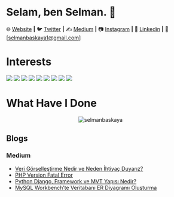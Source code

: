 # Selam, ben Selman. 👋
🌐 [Website][Website] **|** 
🐦 [Twitter][Twitter] **|** 
✍️ [Medium][Medium] **|** 
📷 [Instagram][Instagram] **|** 
👔 [Linkedin][Linkedin] **|** 
📧 [selmanbaskaya1@gmail.com]

[website]: https://selmanbaskaya.com
[twitter]: https://twitter.com/selmanbaskayaa
[medium]: https://medium.com/@selmanbaskaya
[instagram]: https://instagram.com/selmanbaskaya
[linkedin]: https://linkedin.com/in/selmanbaskaya

# Interests
[![](https://img.shields.io/badge/python-cD1?style=for-the-badge&logo=python)]()
[![](https://img.shields.io/badge/pandas-cD1?style=for-the-badge&logo=pandas)]()
[![](https://img.shields.io/badge/numpy-cD1?style=for-the-badge&logo=numpy)]()
[![](https://img.shields.io/badge/flask-cD1?style=for-the-badge&logo=flask)]()
[![](https://img.shields.io/badge/javascript-cD1?style=for-the-badge&logo=javascript)]()
[![](https://img.shields.io/badge/react-cD1?style=for-the-badge&logo=react)]()
[![](https://img.shields.io/badge/java-cD1?style=for-the-badge&logo=java)]()
[![](https://img.shields.io/badge/php-cD1?style=for-the-badge&logo=php)]()
[![](https://img.shields.io/badge/mysql-cD1?style=for-the-badge&logo=mysql)]()

# What Have I Done
<p align="center"> <img src="https://github-readme-stats.vercel.app/api?username=selmanbaskaya&show_icons=true" alt="selmanbaskaya" /> </p> 

## Blogs

### Medium
* [Veri Görselleştirme Nedir ve Neden İhtiyaç Duyarız?](https://medium.com/i̇yi-programlama/veri-görselleştirme-nedir-ve-neden-i̇htiyaç-duyarız-97825c35b9a6)
* [PHP Version Fatal Error](https://medium.com/i̇yi-programlama/php-versiyonu-ölümcül-hatasından-kurtulmak-php-version-fatal-error-2d121e106ed3)
* [Python Django, Framework ve MVT Yapısı Nedir?](https://medium.com/i̇yi-programlama/python-django-framework-ve-mvt-yapısı-nedir-4ea44e9e1186)
* [MySQL Workbench’te Veritabanı ER Diyagramı Oluşturma](https://medium.com/i̇yi-programlama/mysql-workbenchte-veritabanı-er-diyagramı-oluşturma-97b98e18eb7c)
